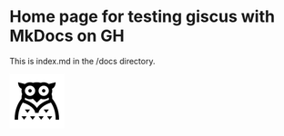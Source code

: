 # Home page for testing giscus with MkDocs on GH

This is index.md in the /docs directory.

![owl](assets/images/icons8-owl-96.png)

<script src="https://giscus.app/client.js"
        data-repo="mirau1/test_giscus_with_mkdocs"
        data-repo-id="R_kgDONxk9Qw"
        data-category="General"
        data-category-id="DIC_kwDONxk9Q84CmdKt"
        data-mapping="pathname"
        data-strict="0"
        data-reactions-enabled="1"
        data-emit-metadata="0"
        data-input-position="top"
        data-theme="preferred_color_scheme"
        data-lang="en"
        crossorigin="anonymous"
        async>
</script>
